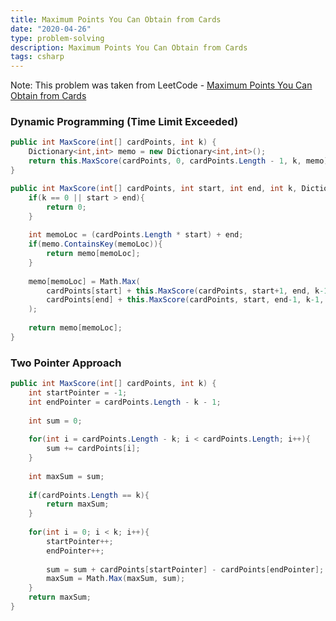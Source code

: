 ```yaml
---
title: Maximum Points You Can Obtain from Cards
date: "2020-04-26"
type: problem-solving
description: Maximum Points You Can Obtain from Cards
tags: csharp
---
```


Note: This problem was taken from LeetCode - [Maximum Points You Can Obtain from Cards](https://leetcode.com/problems/maximum-points-you-can-obtain-from-cards/)

### Dynamic Programming (Time Limit Exceeded)

```csharp
public int MaxScore(int[] cardPoints, int k) {
	Dictionary<int,int> memo = new Dictionary<int,int>();
	return this.MaxScore(cardPoints, 0, cardPoints.Length - 1, k, memo);
}

public int MaxScore(int[] cardPoints, int start, int end, int k, Dictionary<int,int> memo){
	if(k == 0 || start > end){
		return 0;
	}
	
	int memoLoc = (cardPoints.Length * start) + end;
	if(memo.ContainsKey(memoLoc)){
		return memo[memoLoc];
	}
	
	memo[memoLoc] = Math.Max(
		cardPoints[start] + this.MaxScore(cardPoints, start+1, end, k-1, memo),
		cardPoints[end] + this.MaxScore(cardPoints, start, end-1, k-1, memo)
	);
	
	return memo[memoLoc];
}
```

### Two Pointer Approach

```csharp
public int MaxScore(int[] cardPoints, int k) {
	int startPointer = -1;
	int endPointer = cardPoints.Length - k - 1;
	
	int sum = 0;
	
	for(int i = cardPoints.Length - k; i < cardPoints.Length; i++){
		sum += cardPoints[i];
	}
	
	int maxSum = sum;
	
	if(cardPoints.Length == k){
		return maxSum;
	}
	
	for(int i = 0; i < k; i++){
		startPointer++;
		endPointer++;
		
		sum = sum + cardPoints[startPointer] - cardPoints[endPointer];            
		maxSum = Math.Max(maxSum, sum);
	}
	return maxSum;
}
```

